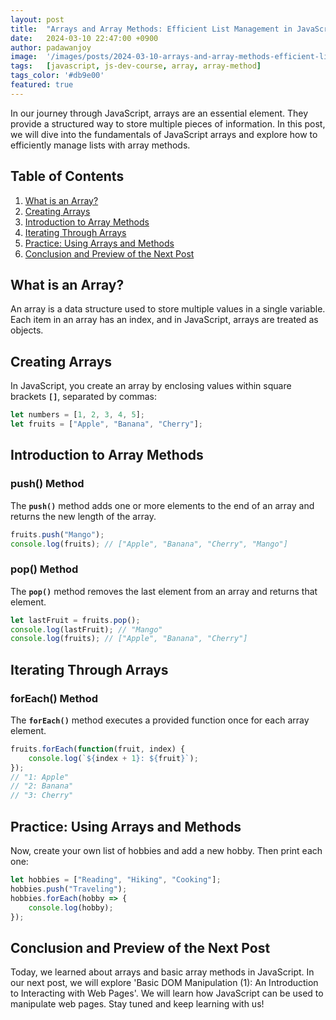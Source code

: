 ```yaml
---
layout: post
title:  "Arrays and Array Methods: Efficient List Management in JavaScript"
date:   2024-03-10 22:47:00 +0900
author: padawanjoy
image:  '/images/posts/2024-03-10-arrays-and-array-methods-efficient-list-management-in-javascript/01.webp'
tags:   [javascript, js-dev-course, array, array-method]
tags_color: '#db9e00'
featured: true
---
```

In our journey through JavaScript, arrays are an essential element. They provide a structured way to store multiple pieces of information. In this post, we will dive into the fundamentals of JavaScript arrays and explore how to efficiently manage lists with array methods.

## Table of Contents
1. [What is an Array?](#what-is-an-array)
2. [Creating Arrays](#creating-arrays)
3. [Introduction to Array Methods](#introduction-to-array-methods)
4. [Iterating Through Arrays](#iterating-through-arrays)
5. [Practice: Using Arrays and Methods](#practice-using-arrays-and-methods)
6. [Conclusion and Preview of the Next Post](#conclusion-and-preview-of-the-next-post)

## What is an Array?
An array is a data structure used to store multiple values in a single variable. Each item in an array has an index, and in JavaScript, arrays are treated as objects.

## Creating Arrays
In JavaScript, you create an array by enclosing values within square brackets **`[]`**, separated by commas:

```javascript
let numbers = [1, 2, 3, 4, 5];
let fruits = ["Apple", "Banana", "Cherry"];
```

## Introduction to Array Methods
### push() Method
The **`push()`** method adds one or more elements to the end of an array and returns the new length of the array.

```javascript
fruits.push("Mango");
console.log(fruits); // ["Apple", "Banana", "Cherry", "Mango"]
```

### pop() Method
The **`pop()`** method removes the last element from an array and returns that element.

```javascript
let lastFruit = fruits.pop();
console.log(lastFruit); // "Mango"
console.log(fruits); // ["Apple", "Banana", "Cherry"]
```

## Iterating Through Arrays
### forEach() Method
The **`forEach()`** method executes a provided function once for each array element.

```javascript
fruits.forEach(function(fruit, index) {
    console.log(`${index + 1}: ${fruit}`);
});
// "1: Apple"
// "2: Banana"
// "3: Cherry"
```

## Practice: Using Arrays and Methods
Now, create your own list of hobbies and add a new hobby. Then print each one:

```javascript
let hobbies = ["Reading", "Hiking", "Cooking"];
hobbies.push("Traveling");
hobbies.forEach(hobby => {
    console.log(hobby);
});
```

## Conclusion and Preview of the Next Post
Today, we learned about arrays and basic array methods in JavaScript. In our next post, we will explore 'Basic DOM Manipulation (1): An Introduction to Interacting with Web Pages'. We will learn how JavaScript can be used to manipulate web pages. Stay tuned and keep learning with us!